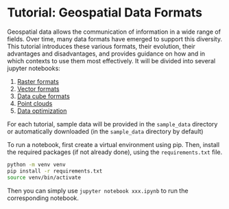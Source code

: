 # Tutorial: Geospatial Data Formats

Geospatial data allows the communication of information in a wide range of fields. Over time,
many data formats have emerged to support this diversity. This tutorial introduces these various
formats, their evolution, their advantages and disadvantages, and provides guidance on how and in
which contexts to use them most effectively. It will be divided into several jupyter notebooks:

1) [Raster formats](./raster_formats.ipynb)
2) [Vector formats](./vector_data_formats.ipynb)
3) [Data cube formats](./datacube_formats.ipynb)
4) [Point clouds](./point_clouds.ipynb)
5) [Data optimization](./data_optimization.ipynb)

For each tutorial, sample data will be provided in the `sample_data` directory or automatically
downloaded (in the `sample_data` directory by default)


To run a notebook, first create a virtual environment using pip. Then, install the required 
packages (if not already done), using the `requirements.txt` file.

```bash
python -m venv venv
pip install -r requirements.txt
source venv/bin/activate
```

Then you can simply use `jupyter notebook xxx.ipynb` to run the corresponding notebook.
